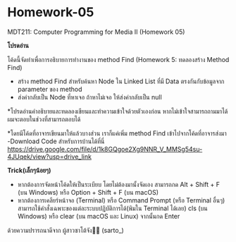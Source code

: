 # Homework-05
MDT211: Computer Programming for Media II (Homework 05)

****โปรดอ่าน****

โค้ดนี้จัดทำเพื่อการอธิบายการทำงานของ method Find (Homework 5: ทดลองสร้าง Method Find)

- สร้าง method Find สำหรับค้นหา Node ใน Linked List ที่มี Data ตรงกันกับข้อมูลจาก parameter ของ method
- ส่งค่ากลับเป็น  Node ที่หาเจอ ถ้าหาไม่เจอ ให้ส่งค่ากลับเป็น null

*โปรดอ่านคำอธิบายและทดลองเขียนและทำความเข้าใจด้วยตัวเองก่อน หากไม่เข้าใจสามารถถามมาได้ผมจะตอบในช่วงที่สามารถตอบได้

*โดยมีโค้ดที่อาจารเขียนมาให้แล้วบางส่วน เราก็แค่เพิ่ม method Find เข้าไปจากโค้ดที่อาจารส่งมา
-Download Code สำหรับการบ้านได้ที่นี่
https://drive.google.com/file/d/1k8GQgoe2Xg9NNR_V_MMSg54su-4JUqek/view?usp=drive_link

**Trick(เล็กๆน้อยๆ)**
- หากต้องการจัดหน้าโค้ดให้เป็นระเบียบ โดยไม่ต้องมานั้งจัดเอง สามารถกด Alt + Shift + F (บน Windows) หรือ Option + Shift + F (บน macOS)
- หากต้องการเคลียร์หน้าจอ (Terminal) หรือ Command Prompt (หรือ Terminal อื่นๆ) 
 สามารถใช้คำสั่งเฉพาะของแต่ละระบบปฏิบัติการได้(พิมใน Terminal ได้เลย) cls (บน Windows) หรือ clear (บน macOS และ Linux) จากนั้นกด Enter

ด้วยความปรารถนาดีจาก ผู้สาวซาโต้จัง🌸🌈 (sarto_)
